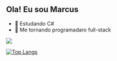## Ola! Eu sou Marcus

- 🌱 Estudando C#
- 🍃 Me tornando programadaro full-stack

<picture>
<source
  srcset="https://github-readme-stats.vercel.app/api?username=mav-26&show_icons=true&theme=dark"
  media="(prefers-color-scheme: dark)"
/>
<source
  srcset="https://github-readme-stats.vercel.app/api?username=mav-26&show_icons=true"
  media="(prefers-color-scheme: light), (prefers-color-scheme: no-preference)"
/>
<img src="https://github-readme-stats.vercel.app/api?username=mav-26&show_icons=true" />
</picture>

[![Top Langs](https://github-readme-stats.vercel.app/api/top-langs/?username=mav-26&layout=compact&theme=dark)](https://github.com/mav-26/github-readme-stats)
